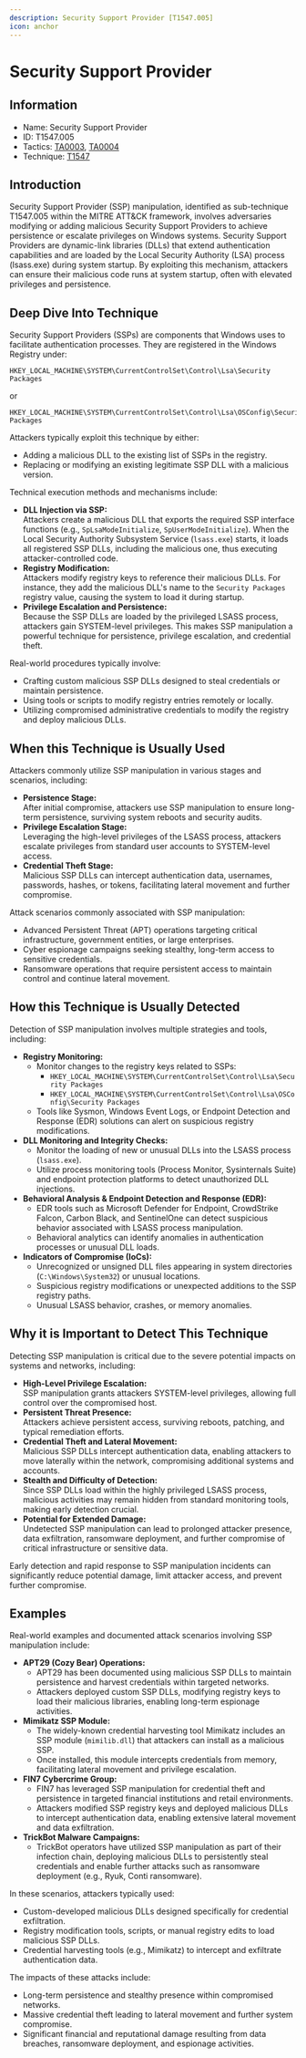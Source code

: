 ```yaml
---
description: Security Support Provider [T1547.005]
icon: anchor
---
```


# Security Support Provider

## Information

* Name: Security Support Provider
* ID: T1547.005
* Tactics: [TA0003](../), [TA0004](../../ta0004/)
* Technique: [T1547](./)

## Introduction

Security Support Provider (SSP) manipulation, identified as sub-technique T1547.005 within the MITRE ATT\&CK framework, involves adversaries modifying or adding malicious Security Support Providers to achieve persistence or escalate privileges on Windows systems. Security Support Providers are dynamic-link libraries (DLLs) that extend authentication capabilities and are loaded by the Local Security Authority (LSA) process (lsass.exe) during system startup. By exploiting this mechanism, attackers can ensure their malicious code runs at system startup, often with elevated privileges and persistence.

## Deep Dive Into Technique

Security Support Providers (SSPs) are components that Windows uses to facilitate authentication processes. They are registered in the Windows Registry under:

```
HKEY_LOCAL_MACHINE\SYSTEM\CurrentControlSet\Control\Lsa\Security Packages
```

or

```
HKEY_LOCAL_MACHINE\SYSTEM\CurrentControlSet\Control\Lsa\OSConfig\Security Packages
```

Attackers typically exploit this technique by either:

* Adding a malicious DLL to the existing list of SSPs in the registry.
* Replacing or modifying an existing legitimate SSP DLL with a malicious version.

Technical execution methods and mechanisms include:

* **DLL Injection via SSP:**\
  Attackers create a malicious DLL that exports the required SSP interface functions (e.g., `SpLsaModeInitialize`, `SpUserModeInitialize`). When the Local Security Authority Subsystem Service (`lsass.exe`) starts, it loads all registered SSP DLLs, including the malicious one, thus executing attacker-controlled code.
* **Registry Modification:**\
  Attackers modify registry keys to reference their malicious DLLs. For instance, they add the malicious DLL's name to the `Security Packages` registry value, causing the system to load it during startup.
* **Privilege Escalation and Persistence:**\
  Because the SSP DLLs are loaded by the privileged LSASS process, attackers gain SYSTEM-level privileges. This makes SSP manipulation a powerful technique for persistence, privilege escalation, and credential theft.

Real-world procedures typically involve:

* Crafting custom malicious SSP DLLs designed to steal credentials or maintain persistence.
* Using tools or scripts to modify registry entries remotely or locally.
* Utilizing compromised administrative credentials to modify the registry and deploy malicious DLLs.

## When this Technique is Usually Used

Attackers commonly utilize SSP manipulation in various stages and scenarios, including:

* **Persistence Stage:**\
  After initial compromise, attackers use SSP manipulation to ensure long-term persistence, surviving system reboots and security audits.
* **Privilege Escalation Stage:**\
  Leveraging the high-level privileges of the LSASS process, attackers escalate privileges from standard user accounts to SYSTEM-level access.
* **Credential Theft Stage:**\
  Malicious SSP DLLs can intercept authentication data, usernames, passwords, hashes, or tokens, facilitating lateral movement and further compromise.

Attack scenarios commonly associated with SSP manipulation:

* Advanced Persistent Threat (APT) operations targeting critical infrastructure, government entities, or large enterprises.
* Cyber espionage campaigns seeking stealthy, long-term access to sensitive credentials.
* Ransomware operations that require persistent access to maintain control and continue lateral movement.

## How this Technique is Usually Detected

Detection of SSP manipulation involves multiple strategies and tools, including:

* **Registry Monitoring:**
  * Monitor changes to the registry keys related to SSPs:
    * `HKEY_LOCAL_MACHINE\SYSTEM\CurrentControlSet\Control\Lsa\Security Packages`
    * `HKEY_LOCAL_MACHINE\SYSTEM\CurrentControlSet\Control\Lsa\OSConfig\Security Packages`
  * Tools like Sysmon, Windows Event Logs, or Endpoint Detection and Response (EDR) solutions can alert on suspicious registry modifications.
* **DLL Monitoring and Integrity Checks:**
  * Monitor the loading of new or unusual DLLs into the LSASS process (`lsass.exe`).
  * Utilize process monitoring tools (Process Monitor, Sysinternals Suite) and endpoint protection platforms to detect unauthorized DLL injections.
* **Behavioral Analysis & Endpoint Detection and Response (EDR):**
  * EDR tools such as Microsoft Defender for Endpoint, CrowdStrike Falcon, Carbon Black, and SentinelOne can detect suspicious behavior associated with LSASS process manipulation.
  * Behavioral analytics can identify anomalies in authentication processes or unusual DLL loads.
* **Indicators of Compromise (IoCs):**
  * Unrecognized or unsigned DLL files appearing in system directories (`C:\Windows\System32`) or unusual locations.
  * Suspicious registry modifications or unexpected additions to the SSP registry paths.
  * Unusual LSASS behavior, crashes, or memory anomalies.

## Why it is Important to Detect This Technique

Detecting SSP manipulation is critical due to the severe potential impacts on systems and networks, including:

* **High-Level Privilege Escalation:**\
  SSP manipulation grants attackers SYSTEM-level privileges, allowing full control over the compromised host.
* **Persistent Threat Presence:**\
  Attackers achieve persistent access, surviving reboots, patching, and typical remediation efforts.
* **Credential Theft and Lateral Movement:**\
  Malicious SSP DLLs intercept authentication data, enabling attackers to move laterally within the network, compromising additional systems and accounts.
* **Stealth and Difficulty of Detection:**\
  Since SSP DLLs load within the highly privileged LSASS process, malicious activities may remain hidden from standard monitoring tools, making early detection crucial.
* **Potential for Extended Damage:**\
  Undetected SSP manipulation can lead to prolonged attacker presence, data exfiltration, ransomware deployment, and further compromise of critical infrastructure or sensitive data.

Early detection and rapid response to SSP manipulation incidents can significantly reduce potential damage, limit attacker access, and prevent further compromise.

## Examples

Real-world examples and documented attack scenarios involving SSP manipulation include:

* **APT29 (Cozy Bear) Operations:**
  * APT29 has been documented using malicious SSP DLLs to maintain persistence and harvest credentials within targeted networks.
  * Attackers deployed custom SSP DLLs, modifying registry keys to load their malicious libraries, enabling long-term espionage activities.
* **Mimikatz SSP Module:**
  * The widely-known credential harvesting tool Mimikatz includes an SSP module (`mimilib.dll`) that attackers can install as a malicious SSP.
  * Once installed, this module intercepts credentials from memory, facilitating lateral movement and privilege escalation.
* **FIN7 Cybercrime Group:**
  * FIN7 has leveraged SSP manipulation for credential theft and persistence in targeted financial institutions and retail environments.
  * Attackers modified SSP registry keys and deployed malicious DLLs to intercept authentication data, enabling extensive lateral movement and data exfiltration.
* **TrickBot Malware Campaigns:**
  * TrickBot operators have utilized SSP manipulation as part of their infection chain, deploying malicious DLLs to persistently steal credentials and enable further attacks such as ransomware deployment (e.g., Ryuk, Conti ransomware).

In these scenarios, attackers typically used:

* Custom-developed malicious DLLs designed specifically for credential exfiltration.
* Registry modification tools, scripts, or manual registry edits to load malicious SSP DLLs.
* Credential harvesting tools (e.g., Mimikatz) to intercept and exfiltrate authentication data.

The impacts of these attacks include:

* Long-term persistence and stealthy presence within compromised networks.
* Massive credential theft leading to lateral movement and further system compromise.
* Significant financial and reputational damage resulting from data breaches, ransomware deployment, and espionage activities.
